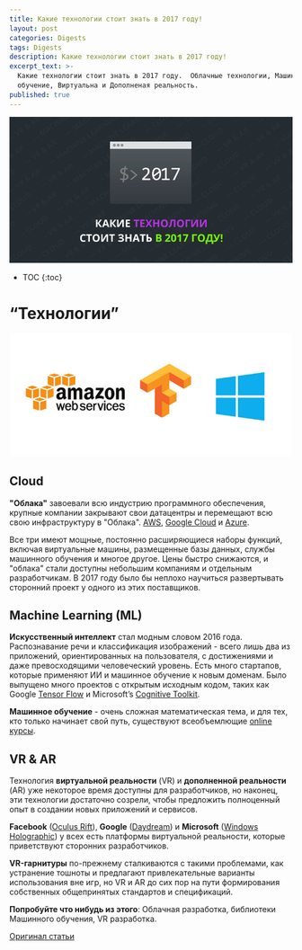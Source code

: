 ```yaml
---
title: Какие технологии стоит знать в 2017 году!
layout: post
categories: Digests
tags: Digests
description: Какие технологии стоит знать в 2017 году!
excerpt_text: >-
  Какие технологии стоит знать в 2017 году.  Облачные технологии, Машинное
  обучение, Виртуальна и Дополненая реальность.
published: true
---
```


![Какие языки и фреймворки вы должны знать в 2017 году](/images/post/digest/04-2017/languages-2017-technologies.jpg)

* TOC
{:toc}

# “Технологии”

![Какие технологии стоит знать в 2017 году](/images/post/digest/04-2017/the-languages-and-frameworks-you-should-learn-in-2017-tech.jpg)


## Cloud

**"Облака"** завоевали всю индустрию программного обеспечения, крупные компании закрывают свои датацентры и перемещают всю свою инфраструктуру в "Облака". [AWS](https://aws.amazon.com/), [Google Cloud](https://cloud.google.com/) и [Azure](https://azure.microsoft.com/). 

Все три имеют мощные, постоянно расширяющиеся наборы функций, включая виртуальные машины, размещенные базы данных, службы машинного обучения и многое другое. Цены быстро снижаются, и "облака" стали доступны небольшим компаниям и отдельным разработчикам. В 2017 году было бы неплохо научиться развертывать сторонний проект у одного из этих поставщиков.


## Machine Learning (ML)

**Искусственный интеллект** стал модным словом 2016 года. Распознавание речи и классификация изображений - всего лишь два из приложений, ориентированных на пользователя, с достижениями и даже превосходящими человеческий уровень. Есть много стартапов, которые применяют ИИ и машинное обучение к новым доменам. Было выпущено много проектов с открытым исходным кодом, таких как Google [Tensor Flow](https://www.tensorflow.org/) и Microsoft’s [Cognitive Toolkit](https://www.microsoft.com/en-us/research/product/cognitive-toolkit/). 

**Машинное обучение** - очень сложная математическая тема, и для тех, кто только начинает свой путь, существуют всеобъемлющие [online курсы](https://www.udacity.com/course/deep-learning--ud730).


## VR & AR

Технология **виртуальной реальности** (VR) и **дополненной реальности** (AR) уже некоторое время доступны для разработчиков, но наконец, эти технологии достаточно созрели, чтобы предложить полноценный опыт в создании новых приложений и сервисов. 

**Facebook** ([Oculus Rift](https://www.oculus.com/)), **Google** ([Daydream](https://vr.google.com/daydream/)) и **Microsoft** ([Windows Holographic](https://developer.microsoft.com/en-us/windows/holographic)) у всех есть платформы виртуальной реальности, которые приветствуют сторонних разработчиков. 

**VR-гарнитуры** по-прежнему сталкиваются с такими проблемами, как устранение тошноты и предлагают привлекательные варианты использования вне игр, но VR и AR до сих пор на пути формирования собственных общепринятых стандартов и спецификаций.

**Попробуйте что нибудь из этого**: Облачная разработка, библиотеки Машинного обучения, VR разработка.


[Оригинал статьи](http://tutorialzine.com/2016/12/the-languages-frameworks-tools-you-should-learn-in-2017/)
